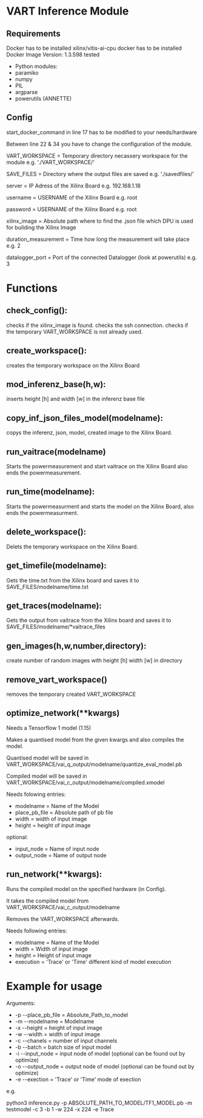 # VART Inference Module

## Requirements

Docker has to be installed 
xilinx/vitis-ai-cpu docker has to be installed Docker Image Version: 1.3.598 tested

- Python modules:
- paramiko
- numpy
- PIL
- argparse
- powerutils (ANNETTE)


## Config

start_docker_command in line 17 has to be modified to your needs/hardware

Between line 22 & 34 you have to change the configuration of the module.

VART_WORKSPACE = Temporary directory necassery workspace for the module		e.g. './VART_WORKSPACE/'

SAVE_FILES = Directory where the output files are saved				e.g. './savedfiles/'

server = IP Adress of the Xilinx Board						e.g. 192.168.1.18

username = USERNAME of the Xilinx Board						e.g. root

password = USERNAME of the Xilinx Board						e.g. root

xilinx_image = Absolute path where to find the .json file which DPU is used for building the Xilinx Image

duration_measurement = Time how long the measurement will take place		e.g. 2

datalogger_port = Port of the connected Datalogger (look at powerutils)		e.g. 3

# Functions

## check_config():
checks if the xilinx_image is found.
checks the ssh connection.
checks if the temporary VART_WORKSPACE is not already used.


## create_workspace():
creates the temporary workspace on the Xilinx Board

## mod_inferenz_base(h,w):
inserts height [h] and width [w] in the inferenz base file

## copy_inf_json_files_model(modelname):
copys the inferenz, json, model, created image to the Xilinx Board.

## run_vaitrace(modelname)
Starts the powermeasurement and start vaitrace on the Xilinx Board also ends the powermeasurement.

## run_time(modelname):
Starts the powermeasurment and starts the model on the Xilinx Board, also ends the powermeasurment.

## delete_workspace():
Delets the temporary workspace on the Xilinx Board.

## get_timefile(modelname):
Gets the time.txt from the Xilinx board and saves it to SAVE_FILES/modelname/time.txt

## get_traces(modelname):
Gets the output from vaitrace from the Xilinx board and saves it to SAVE_FILES/modelname/*vaitrace_files

## gen_images(h,w,number,directory):
create number of random images with height [h] width [w] in directory

## remove_vart_workspace()
removes the temporary created VART_WORKSPACE

## optimize_network(**kwargs)
Needs a Tensorflow 1 model (1.15)

Makes a quantised model from the given kwargs and also compiles the model.

Quantised model will be saved in VART_WORKSPACE/vai_q_output/modelname/quantize_eval_model.pb

Compiled model will be saved in VART_WORKSPACE/vai_c_output/modelname/compiled.xmodel

Needs folowing entries:
- modelname = Name of the Model
- place_pb_file = Absolute path of pb file
- width = width of input image
- height = height of input image

optional:
- input_node = Name of input node
- output_node = Name of output node

## run_network(**kwargs):
Runs the compiled model on the specified hardware (in Config).

It takes the compiled model from VART_WORKSPACE/vai_c_output/modelname

Removes the VART_WORKSPACE afterwards.

Needs following entries:
- modelname = Name of the Model
- width = Width of input image
- height = Height of input image
- execution = 'Trace' or 'Time' different kind of model execution
 


# Example for usage

Arguments:
- -p --place_pb_file = Absolute_Path_to_model
- -m --modelname = Modelname
- -x --height = height of input image
- -w --width = width of input image
- -c --chanels = number of input channels
- -b --batch = batch size of input model
- -i --input_node = input node of model (optional can be found out by optimize)
- -o --output_node = output node of model (optional can be found out by optimize)
- -e --exection = 'Trace' or 'Time' mode of exection 

e.g.

python3 inference.py -p ABSOLUTE_PATH_TO_MODEL/TF1_MODEL.pb -m testmodel -c 3 -b 1 -w 224 -x 224 -e Trace
